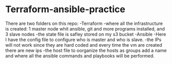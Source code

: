 # Terraform-ansible-practice
There are two folders on this repo:
  -Terraform
    -where all the infrastructure is created: 1 master node whit ansible, git and more programs installed, and 3 slave nodes
    -the state file is safley stored on my s3 bucket
  -Ansible
    -Here I have the config file to configure who is master and who is slave.
      -the IPs will not work since they are hard coded and every time the vm are created there are new ips
     -the host file to oorganize the hosts as groups add a name and where all the ansible commands and playbooks will be performed.
    
    
